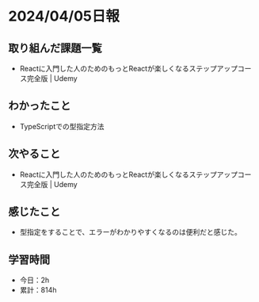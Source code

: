 # 2024/04/05日報
## 取り組んだ課題一覧
- Reactに入門した人のためのもっとReactが楽しくなるステップアップコース完全版 | Udemy

## わかったこと
- TypeScriptでの型指定方法

## 次やること
- Reactに入門した人のためのもっとReactが楽しくなるステップアップコース完全版 | Udemy

## 感じたこと
- 型指定をすることで、エラーがわかりやすくなるのは便利だと感じた。

## 学習時間
- 今日：2h
- 累計：814h
